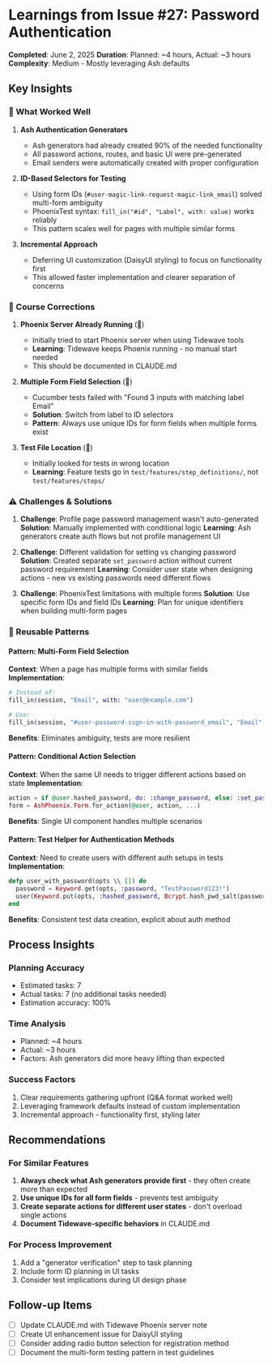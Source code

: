 # Learnings from Issue #27: Password Authentication

**Completed**: June 2, 2025
**Duration**: Planned: ~4 hours, Actual: ~3 hours
**Complexity**: Medium - Mostly leveraging Ash defaults

## Key Insights

### 🎯 What Worked Well

1. **Ash Authentication Generators**
   - Ash generators had already created 90% of the needed functionality
   - All password actions, routes, and basic UI were pre-generated
   - Email senders were automatically created with proper configuration

2. **ID-Based Selectors for Testing**
   - Using form IDs (`#user-magic-link-request-magic-link_email`) solved multi-form ambiguity
   - PhoenixTest syntax: `fill_in("#id", "Label", with: value)` works reliably
   - This pattern scales well for pages with multiple similar forms

3. **Incremental Approach**
   - Deferring UI customization (DaisyUI styling) to focus on functionality first
   - This allowed faster implementation and clearer separation of concerns

### 🔄 Course Corrections

1. **Phoenix Server Already Running** (🔄)
   - Initially tried to start Phoenix server when using Tidewave tools
   - **Learning**: Tidewave keeps Phoenix running - no manual start needed
   - This should be documented in CLAUDE.md

2. **Multiple Form Field Selection** (🔄)
   - Cucumber tests failed with "Found 3 inputs with matching label Email"
   - **Solution**: Switch from label to ID selectors
   - **Pattern**: Always use unique IDs for form fields when multiple forms exist

3. **Test File Location** (🔄)
   - Initially looked for tests in wrong location
   - **Learning**: Feature tests go in `test/features/step_definitions/`, not `test/features/steps/`

### ⚠️ Challenges & Solutions

1. **Challenge**: Profile page password management wasn't auto-generated
   **Solution**: Manually implemented with conditional logic
   **Learning**: Ash generators create auth flows but not profile management UI

2. **Challenge**: Different validation for setting vs changing password
   **Solution**: Created separate `set_password` action without current password requirement
   **Learning**: Consider user state when designing actions - new vs existing passwords need different flows

3. **Challenge**: PhoenixTest limitations with multiple forms
   **Solution**: Use specific form IDs and field IDs
   **Learning**: Plan for unique identifiers when building multi-form pages

### 🚀 Reusable Patterns

#### Pattern: Multi-Form Field Selection
**Context**: When a page has multiple forms with similar fields
**Implementation**:
```elixir
# Instead of:
fill_in(session, "Email", with: "user@example.com")

# Use:
fill_in(session, "#user-password-sign-in-with-password_email", "Email", with: "user@example.com")
```
**Benefits**: Eliminates ambiguity, tests are more resilient

#### Pattern: Conditional Action Selection
**Context**: When the same UI needs to trigger different actions based on state
**Implementation**:
```elixir
action = if @user.hashed_password, do: :change_password, else: :set_password
form = AshPhoenix.Form.for_action(@user, action, ...)
```
**Benefits**: Single UI component handles multiple scenarios

#### Pattern: Test Helper for Authentication Methods
**Context**: Need to create users with different auth setups in tests
**Implementation**:
```elixir
defp user_with_password(opts \\ []) do
  password = Keyword.get(opts, :password, "TestPassword123!")
  user(Keyword.put(opts, :hashed_password, Bcrypt.hash_pwd_salt(password)))
end
```
**Benefits**: Consistent test data creation, explicit about auth method

## Process Insights

### Planning Accuracy
- Estimated tasks: 7
- Actual tasks: 7 (no additional tasks needed)
- Estimation accuracy: 100%

### Time Analysis
- Planned: ~4 hours
- Actual: ~3 hours
- Factors: Ash generators did more heavy lifting than expected

### Success Factors
1. Clear requirements gathering upfront (Q&A format worked well)
2. Leveraging framework defaults instead of custom implementation
3. Incremental approach - functionality first, styling later

## Recommendations

### For Similar Features
1. **Always check what Ash generators provide first** - they often create more than expected
2. **Use unique IDs for all form fields** - prevents test ambiguity
3. **Create separate actions for different user states** - don't overload single actions
4. **Document Tidewave-specific behaviors** in CLAUDE.md

### For Process Improvement
1. Add a "generator verification" step to task planning
2. Include form ID planning in UI tasks
3. Consider test implications during UI design phase

## Follow-up Items
- [ ] Update CLAUDE.md with Tidewave Phoenix server note
- [ ] Create UI enhancement issue for DaisyUI styling
- [ ] Consider adding radio button selection for registration method
- [ ] Document the multi-form testing pattern in test guidelines